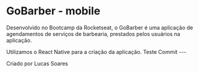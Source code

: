 # GoBarber - mobile

Desenvolvido no Bootcamp da Rocketseat, o GoBarber é uma aplicação de agendamentos de serviços de barbearia, prestados pelos usuários na aplicação.
<p></p>
Utilizamos o React Native para a criação da aplicação.
Teste Commit
---
<p></p>
Criado por Lucas Soares
